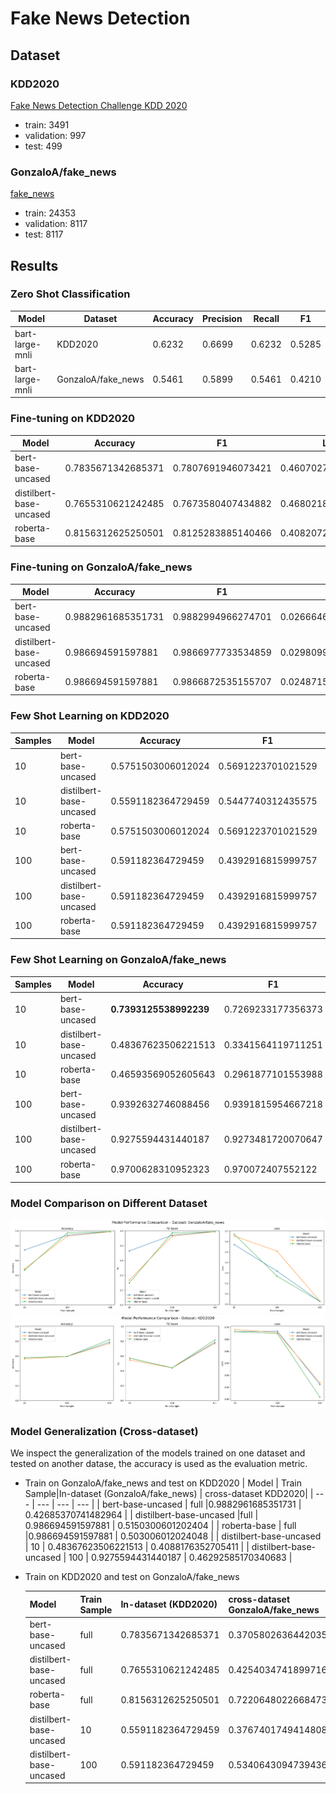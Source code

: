 # Fake News Detection

## Dataset

### KDD2020

[Fake News Detection Challenge KDD 2020](https://www.kaggle.com/competitions/fakenewskdd2020/overview)

- train: 3491
- validation: 997
- test: 499

### GonzaloA/fake_news

[fake_news](https://huggingface.co/datasets/GonzaloA/fake_news)

- train: 24353
- validation: 8117
- test: 8117

## Results

### Zero Shot Classification
|Model| Dataset | Accuracy | Precision | Recall | F1 |
|---|---|---|---|---|---|
|bart-large-mnli|KDD2020|0.6232|0.6699|0.6232|0.5285|
|bart-large-mnli|GonzaloA/fake_news|0.5461|0.5899|0.5461|0.4210|

### Fine-tuning on KDD2020

| Model                   | Accuracy           | F1                 | Loss                |
| ----------------------- | ------------------ | ------------------ | ------------------- |
| bert-base-uncased        | 0.7835671342685371 | 0.7807691946073421 | 0.46070271730422974 |
| distilbert-base-uncased | 0.7655310621242485 | 0.7673580407434882 | 0.46802181005477905 |
| roberta-base            | 0.8156312625250501 | 0.8125283885140466 | 0.4082072079181671  |

### Fine-tuning on GonzaloA/fake_news

| Model                   | Accuracy           | F1                 | Loss                 |
| ----------------------- | ------------------ | ------------------ | -------------------- |
| bert-base-uncased        | 0.9882961685351731 | 0.9882994966274701 | 0.026664618402719498 |
| distilbert-base-uncased | 0.986694591597881  | 0.9866977733534859 | 0.029809903353452682 |
| roberta-base            | 0.986694591597881  | 0.9866872535155707 | 0.024871505796909332 |

### Few Shot Learning on KDD2020

| Samples | Model                   | Accuracy           | F1                 | Loss               |
| ------- | ----------------------- | ------------------ | ------------------ | ------------------ |
| 10      | bert-base-uncased       | 0.5751503006012024 | 0.5691223701021529 | 0.6813642978668213 |
| 10      | distilbert-base-uncased | 0.5591182364729459 | 0.5447740312435575 | 0.6902174949645996 |
| 10      | roberta-base            | 0.5751503006012024 | 0.5691223701021529 | 0.6813642978668213 |
| 100     | bert-base-uncased       | 0.591182364729459 | 0.4392916815999757 | 0.6831763982772827 |
| 100     | distilbert-base-uncased | 0.591182364729459  | 0.4392916815999757 | 0.677597165107727  |
| 100     | roberta-base            | 0.591182364729459 | 0.4392916815999757 | 0.6732369661331177  |


### Few Shot Learning on GonzaloA/fake_news

| Samples | Model                   | Accuracy               | F1                 | Loss               |
| ------- | ----------------------- | ---------------------- | ------------------ | ------------------ |
| 10      | bert-base-uncased        | **0.7393125538992239** | 0.7269233177356373 | 0.570989727973938 |
| 10      | distilbert-base-uncased | 0.48367623506221513    | 0.3341564119711251 | 0.6532924771308899 |
| 10      | roberta-base            | 0.46593569052605643 | 0.2961877101553988 | 0.6716976761817932 |
| 100     | bert-base-uncased        | 0.9392632746088456  | 0.9391815954667218 | 0.3166244924068451  |
| 100     | distilbert-base-uncased | 0.9275594431440187 | 0.9273481720070647 | 0.5080302953720093 |
| 100     | roberta-base            | 0.9700628310952323 | 0.970072407552122 | 0.2685811221599579  |

### Model Comparison on Different Dataset
![GonzaloA](./src/GonzaloA.png)
![KDD2020](./src/KDD2020.png)

### Model Generalization (Cross-dataset)

We inspect the generalization of the models trained on one dataset and tested on another datase, the accuracy is used as the evaluation metric.

- Train on GonzaloA/fake_news and test on KDD2020
  | Model | Train Sample|In-dataset (GonzaloA/fake_news) | cross-dataset KDD2020|
  | --- | --- | --- | --- |
  | bert-base-uncased | full |0.9882961685351731 | 0.42685370741482964 |
  | distilbert-base-uncased |full | 0.986694591597881 | 0.5150300601202404 |
  | roberta-base | full |0.986694591597881 | 0.503006012024048 |
  | distilbert-base-uncased | 10 | 0.48367623506221513 | 0.4088176352705411 |
  | distilbert-base-uncased | 100 | 0.9275594431440187 | 0.46292585170340683 |

- Train on KDD2020 and test on GonzaloA/fake_news

  | Model                   | Train Sample | In-dataset (KDD2020) | cross-dataset GonzaloA/fake_news |
  | ----------------------- | ------------ | -------------------- | -------------------------------- |
  | bert-base-uncased        | full         | 0.7835671342685371   | 0.37058026364420354              |
  | distilbert-base-uncased | full         | 0.7655310621242485   | 0.42540347418997165              |
  | roberta-base            | full         | 0.8156312625250501   | 0.7220648022668473               |
  | distilbert-base-uncased | 10           | 0.5591182364729459   | 0.3767401749414808               |
  | distilbert-base-uncased | 100          | 0.591182364729459    | 0.5340643094739436               |
